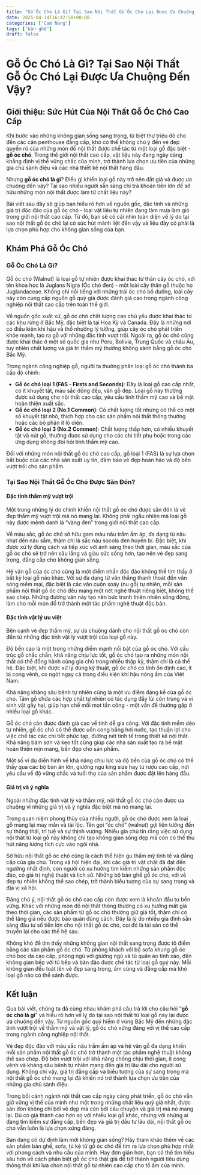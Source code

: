 ```yaml
---
title: "Gỗ Óc Chó Là Gì? Tại Sao Nội Thất Gỗ Óc Chó Lại Được Ưa Chuộng Đến Vậy?"
date: 2025-04-14T16:42:50+00:00
categories: ['Cam Nang']
tags: ['bàn ghế']
draft: false
---
```

# Gỗ Óc Chó Là Gì? Tại Sao Nội Thất Gỗ Óc Chó Lại Được Ưa Chuộng Đến Vậy?

## Giới thiệu: Sức Hút Của Nội Thất Gỗ Óc Chó Cao Cấp

Khi bước vào những không gian sống sang trọng, từ biệt thự triệu đô cho đến các căn penthouse đẳng cấp, khó có thể không chú ý đến vẻ đẹp quyến rũ của những món đồ nội thất được chế tác từ một loại gỗ đặc biệt - **gỗ óc chó**. Trong thế giới nội thất cao cấp, vật liệu này đang ngày càng khẳng định vị thế vững chắc của mình, trở thành lựa chọn ưu tiên của những gia chủ sành điệu và các nhà thiết kế nội thất hàng đầu.

Nhưng **gỗ óc chó là gì**? Điều gì khiến loại gỗ này trở nên đắt giá và được ưa chuộng đến vậy? Tại sao nhiều người sẵn sàng chi trả khoản tiền lớn để sở hữu những món nội thất được làm từ chất liệu này?

Bài viết sau đây sẽ giúp bạn hiểu rõ hơn về nguồn gốc, đặc tính và những giá trị độc đáo của gỗ óc chó - loại vật liệu tự nhiên đang làm mưa làm gió trong giới nội thất cao cấp. Từ đó, bạn sẽ có cái nhìn toàn diện về lý do tại sao nội thất gỗ óc chó lại có sức hút mãnh liệt đến vậy và liệu đây có phải là lựa chọn phù hợp cho không gian sống của bạn.

## Khám Phá Gỗ Óc Chó

### Gỗ Óc Chó Là Gì?

Gỗ óc chó (Walnut) là loại gỗ tự nhiên được khai thác từ thân cây óc chó, với tên khoa học là Juglans Nigra (Óc chó đen) - một loài cây thân gỗ thuộc họ Juglandaceae. Không chỉ nổi tiếng với những trái óc chó bổ dưỡng, loài cây này còn cung cấp nguồn gỗ quý giá được đánh giá cao trong ngành công nghiệp nội thất cao cấp trên toàn thế giới.

Về nguồn gốc xuất xứ, gỗ óc chó chất lượng cao chủ yếu được khai thác từ các khu rừng ở Bắc Mỹ, đặc biệt là tại Hoa Kỳ và Canada. Đây là những nơi có điều kiện khí hậu và thổ nhưỡng lý tưởng, giúp cây óc chó phát triển khỏe mạnh, tạo ra gỗ với những đặc tính vượt trội. Ngoài ra, gỗ óc chó cũng được khai thác ở một số quốc gia như Peru, Bolivia, Trung Quốc và châu Âu, tuy nhiên chất lượng và giá trị thẩm mỹ thường không sánh bằng gỗ óc chó Bắc Mỹ.

Trong ngành công nghiệp gỗ, người ta thường phân loại gỗ óc chó thành ba cấp độ chính:

* **Gỗ óc chó loại 1 (FAS - Firsts and Seconds)**: Đây là loại gỗ cao cấp nhất, có ít khuyết tật, màu sắc đồng đều, vân gỗ đẹp. Loại gỗ này thường được sử dụng cho nội thất cao cấp, yêu cầu tính thẩm mỹ cao và bề mặt hoàn thiện xuất sắc.
* **Gỗ óc chó loại 2 (No.1 Common)**: Có chất lượng tốt nhưng có thể có một số khuyết tật nhỏ, thích hợp cho các sản phẩm nội thất thông thường hoặc các bộ phận ít lộ diện.
* **Gỗ óc chó loại 3 (No.2 Common)**: Chất lượng thấp hơn, có nhiều khuyết tật và nút gỗ, thường được sử dụng cho các chi tiết phụ hoặc trong các ứng dụng không đòi hỏi tính thẩm mỹ cao.

Đối với những món nội thất gỗ óc chó cao cấp, gỗ loại 1 (FAS) là sự lựa chọn bắt buộc của các nhà sản xuất uy tín, đảm bảo vẻ đẹp hoàn hảo và độ bền vượt trội cho sản phẩm.

### Tại Sao Nội Thất Gỗ Óc Chó Được Săn Đón?

#### Đặc tính thẩm mỹ vượt trội

Một trong những lý do chính khiến nội thất gỗ óc chó được săn đón là vẻ đẹp thẩm mỹ vượt trội mà nó mang lại. Không phải ngẫu nhiên mà loại gỗ này được mệnh danh là “vàng đen” trong giới nội thất cao cấp.

Về màu sắc, gỗ óc chó sở hữu gam màu nâu trầm ấm áp, đa dạng từ nâu nhạt đến nâu sẫm, thậm chí là sắc nâu socola đen huyền bí. Đặc biệt, khi được xử lý đúng cách và tiếp xúc với ánh sáng theo thời gian, màu sắc của gỗ óc chó sẽ trở nên sâu lắng và giàu sức sống hơn, tạo nên vẻ đẹp sang trọng, đẳng cấp cho không gian sống.

Hệ vân gỗ của óc chó cũng là một điểm nhấn độc đáo không thể tìm thấy ở bất kỳ loại gỗ nào khác. Với sự đa dạng từ vân thẳng thanh thoát đến vân sóng mềm mại, đặc biệt là các vân cuộn xoáy (nu gỗ) tự nhiên, mỗi sản phẩm nội thất gỗ óc chó đều mang một nét nghệ thuật riêng biệt, không thể sao chép. Những đường vân này tạo nên bức tranh thiên nhiên sống động, làm cho mỗi món đồ trở thành một tác phẩm nghệ thuật độc bản.

#### Đặc tính vật lý ưu việt

Bên cạnh vẻ đẹp thẩm mỹ, sự ưa chuộng dành cho nội thất gỗ óc chó còn đến từ những đặc tính vật lý vượt trội của loại gỗ này.

Độ bền cao là một trong những điểm mạnh nổi bật của gỗ óc chó. Với cấu trúc gỗ chắc chắn, khả năng chịu lực tốt, gỗ óc chó tạo ra những món nội thất có thể đồng hành cùng gia chủ trong nhiều thập kỷ, thậm chí là cả thế hệ. Đặc biệt, khi được xử lý đúng kỹ thuật, gỗ óc chó có tính ổn định cao, ít bị cong vênh, co ngót ngay cả trong điều kiện khí hậu nóng ẩm của Việt Nam.

Khả năng kháng sâu bệnh tự nhiên cũng là một ưu điểm đáng kể của gỗ óc chó. Tâm gỗ chứa các hợp chất tự nhiên có tác dụng đẩy lùi côn trùng và vi sinh vật gây hại, giúp hạn chế mối mọt tấn công - một vấn đề thường gặp ở nhiều loại gỗ khác.

Gỗ óc chó còn được đánh giá cao về tính dễ gia công. Với đặc tính mềm dẻo tự nhiên, gỗ óc chó có thể được uốn cong bằng hơi nước, tạo thuận lợi cho việc chế tác các chi tiết phức tạp, đường nét tinh tế trong thiết kế nội thất. Khả năng bám sơn và keo tốt cũng giúp các nhà sản xuất tạo ra bề mặt hoàn thiện mịn màng, bền đẹp cho sản phẩm.

Một số ví dụ điển hình về khả năng chịu lực và độ bền của gỗ óc chó có thể thấy qua các bộ bàn ăn lớn, giường ngủ king size hay tủ rượu cao cấp, nơi yêu cầu về độ vững chắc và tuổi thọ của sản phẩm được đặt lên hàng đầu.

#### Giá trị và ý nghĩa

Ngoài những đặc tính vật lý và thẩm mỹ, nội thất gỗ óc chó còn được ưa chuộng vì những giá trị và ý nghĩa đặc biệt mà nó mang lại.

Trong quan niệm phong thủy của nhiều người, gỗ óc chó được xem là loại gỗ mang lại may mắn và tài lộc. Tên gọi “óc chó” (walnut) gợi liên tưởng đến sự thông thái, trí tuệ và sự thịnh vượng. Nhiều gia chủ tin rằng việc sử dụng nội thất từ loại gỗ này không chỉ tạo không gian sống đẹp mà còn có thể thu hút năng lượng tích cực vào ngôi nhà.

Sở hữu nội thất gỗ óc chó cũng là cách thể hiện gu thẩm mỹ tinh tế và đẳng cấp của gia chủ. Trong xã hội hiện đại, khi các giá trị vật chất đã đạt đến ngưỡng nhất định, con người có xu hướng tìm kiếm những sản phẩm độc đáo, có giá trị nghệ thuật và lịch sử. Những bộ bàn ghế gỗ óc chó, với vẻ đẹp tự nhiên không thể sao chép, trở thành biểu tượng của sự sang trọng và địa vị xã hội.

Đáng chú ý, nội thất gỗ óc chó cao cấp còn được xem là khoản đầu tư bền vững. Khác với những món đồ nội thất thông thường có xu hướng mất giá theo thời gian, các sản phẩm từ gỗ óc chó thường giữ giá tốt, thậm chí có thể tăng giá nếu được bảo quản đúng cách. Đây là lý do nhiều gia đình sẵn sàng đầu tư số tiền lớn cho nội thất gỗ óc chó, coi đó là tài sản có thể truyền lại cho các thế hệ sau.

Không khó để tìm thấy những không gian nội thất sang trọng được tô điểm bằng các sản phẩm gỗ óc chó. Từ phòng khách với bộ sofa khung gỗ óc chó bọc da cao cấp, phòng ngủ với giường ngủ và tủ quần áo tinh xảo, đến không gian bếp với tủ bếp và bàn đảo được chế tác từ loại gỗ quý này. Mỗi không gian đều toát lên vẻ đẹp sang trọng, ấm cúng và đẳng cấp mà khó loại gỗ nào có thể sánh được.

## Kết luận

Qua bài viết, chúng ta đã cùng nhau khám phá câu trả lời cho câu hỏi “**gỗ óc chó là gì**” và hiểu rõ hơn về lý do tại sao nội thất từ loại gỗ này lại được ưa chuộng đến vậy. Từ nguồn gốc quý hiếm ở vùng Bắc Mỹ đến những đặc tính vượt trội về thẩm mỹ và vật lý, gỗ óc chó xứng đáng với vị thế cao cấp trong ngành công nghiệp nội thất.

Vẻ đẹp độc đáo với màu sắc nâu trầm ấm áp và hệ vân gỗ đa dạng khiến mỗi sản phẩm nội thất gỗ óc chó trở thành một tác phẩm nghệ thuật không thể sao chép. Độ bền vượt trội với khả năng chống chịu thời gian, ít cong vênh và kháng sâu bệnh tự nhiên mang đến giá trị lâu dài cho người sử dụng. Không chỉ vậy, giá trị đẳng cấp và biểu tượng của sự sang trọng mà nội thất gỗ óc chó mang lại đã khiến nó trở thành lựa chọn ưu tiên của những gia chủ sành điệu.

Trong bối cảnh ngành nội thất cao cấp ngày càng phát triển, gỗ óc chó vẫn giữ vững vị thế của mình như một trong những chất liệu quý giá nhất, được săn đón không chỉ bởi vẻ đẹp mà còn bởi câu chuyện và giá trị mà nó mang lại. Dù có giá thành cao hơn so với nhiều loại gỗ khác, nhưng với những ai đang tìm kiếm sự đẳng cấp, bền đẹp và giá trị đầu tư lâu dài, nội thất gỗ óc chó vẫn luôn là lựa chọn xứng đáng.

Bạn đang có dự định làm mới không gian sống? Hãy tham khảo thêm về các sản phẩm bàn ghế, sofa, tủ kệ từ gỗ óc chó để tìm ra lựa chọn phù hợp nhất với phong cách và nhu cầu của mình. Hay đơn giản hơn, bạn có thể tìm hiểu sâu hơn về cách phân biệt gỗ óc chó thật giả để trở thành người tiêu dùng thông thái khi lựa chọn nội thất gỗ tự nhiên cao cấp cho tổ ấm của mình.